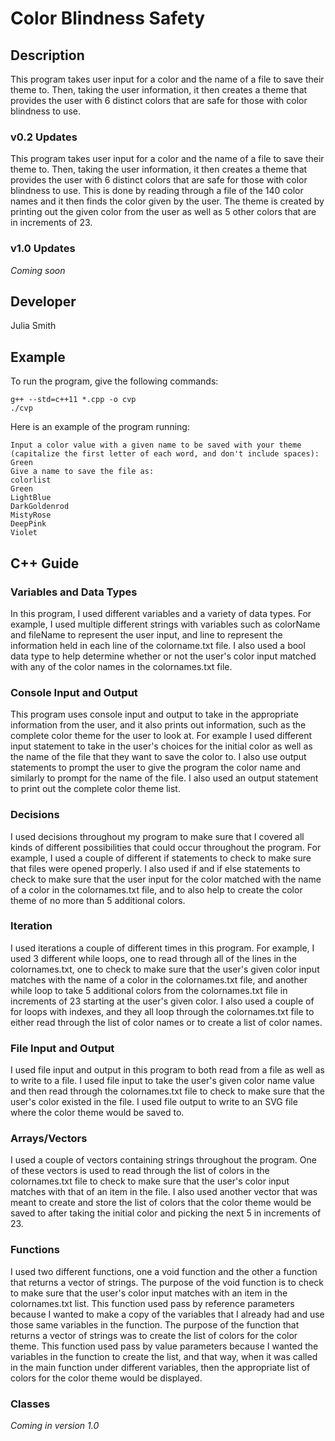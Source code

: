 # Color Blindness Safety

## Description

This program takes user input for a color and the name of a file to save their theme to. Then, taking the user information, it then creates a theme that provides the user with 6 distinct colors that are safe for those with color blindness to use.

### v0.2 Updates

This program takes user input for a color and the name of a file to save their theme to. Then, taking the user information, it then creates a theme that provides the user with 6 distinct colors that are safe for those with color blindness to use. This is done by reading through a file of the 140 color names and it then finds the color given by the user. The theme is created by printing out the given color from the user as well as 5 other colors that are in increments of 23.
 

### v1.0 Updates

*Coming soon*


## Developer

Julia Smith

## Example

To run the program, give the following commands:

```
g++ --std=c++11 *.cpp -o cvp
./cvp
```

Here is an example of the program running:

```
Input a color value with a given name to be saved with your theme (capitalize the first letter of each word, and don't include spaces): 
Green
Give a name to save the file as: 
colorlist
Green
LightBlue
DarkGoldenrod
MistyRose
DeepPink
Violet
```

## C++ Guide

### Variables and Data Types

In this program, I used different variables and a variety of data types. For example, I used multiple different strings with variables such as colorName and fileName to represent the user input, and line to represent the information held in each line of the colorname.txt file. I also used a bool data type to help determine whether or not the user's color input matched with any of the color names in the colornames.txt file. 

### Console Input and Output

This program uses console input and output to take in the appropriate information from the user, and it also prints out information, such as the complete color theme for the user to look at. For example I used different input statement to take in the user's choices for the initial color as well as the name of the file that they want to save the color to. I also use output statements to prompt the user to give the program the color name and similarly to prompt for the name of the file. I also used an output statement to print out the complete color theme list.

### Decisions

I used decisions throughout my program to make sure that I covered all kinds of different possibilities that could occur throughout the program. For example, I used a couple of different if statements to check to make sure that files were opened properly. I also used if and if else statements to check to make sure that the user input for the color matched with the name of a color in the colornames.txt file, and to also help to create the color theme of no more than 5 additional colors. 

### Iteration

I used iterations a couple of different times in this program. For example, I used 3 different while loops, one to read through all of the lines in the colornames.txt, one to check to make sure that the user's given color input matches with the name of a color in the colornames.txt file, and another while loop to take 5 additional colors from the colornames.txt file in increments of 23 starting at the user's given color. I also used a couple of for loops with indexes, and they all loop through the colornames.txt file to either read through the list of color names or to create a list of color names.

### File Input and Output

I used file input and output in this program to both read from a file as well as to write to a file. I used file input to take the user's given color name value and then read through the colornames.txt file to check to make sure that the user's color existed in the file. I used file output to write to an SVG file where the color theme would be saved to.

### Arrays/Vectors

I used a couple of vectors containing strings throughout the program. One of these vectors is used to read through the list of colors in the colornames.txt file to check to make sure that the user's color input matches with that of an item in the file. I also used another vector that was meant to create and store the list of colors that the color theme would be saved to after taking the initial color and picking the next 5 in increments of 23.

### Functions

I used two different functions, one a void function and the other a function that returns a vector of strings. The purpose of the void function is to check to make sure that the user's color input matches with an item in the colornames.txt list. This function used pass by reference parameters because I wanted to make a copy of the variables that I already had and use those same variables in the function. The purpose of the function that returns a vector of strings was to create the list of colors for the color theme. This function used pass by value parameters because I wanted the variables in the function to create the list, and that way, when it was called in the main function under different variables, then the appropriate list of colors for the color theme would be displayed.

### Classes

*Coming in version 1.0*
